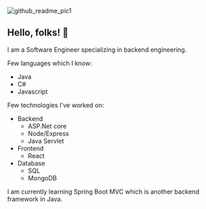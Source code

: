 ![github_readme_pic1](https://user-images.githubusercontent.com/16000485/184645002-d4d2bf06-e3c2-4e93-9961-741fa834bf77.jpg)
## Hello, folks! 👋
I am a Software Engineer specializing in backend engineering.

Few languages which I know:
- Java
- C#
- Javascript

Few technologies I've worked on:
- Backend
  - ASP.Net core
  - Node/Express
  - Java Servlet
- Frontend  
  - React
- Database  
  - SQL
  - MongoDB
  
I am currently learning Spring Boot MVC which is another backend framework in Java.  

<!--
**harsicha/harsicha** is a ✨ _special_ ✨ repository because its `README.md` (this file) appears on your GitHub profile.

Here are some ideas to get you started:

- 🔭 I’m currently working on ...
- 🌱 I’m currently learning ...
- 👯 I’m looking to collaborate on ...
- 🤔 I’m looking for help with ...
- 💬 Ask me about ...
- 📫 How to reach me: ...
- 😄 Pronouns: ...
- ⚡ Fun fact: ...
-->
